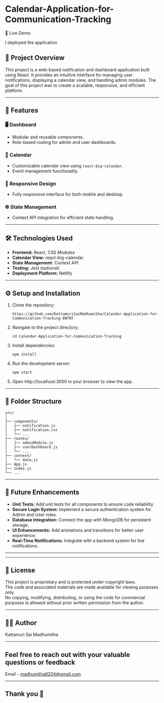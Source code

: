# Calendar-Application-for-Communication-Tracking

🚀 Live Demo

I deployed the application 



## 🚀 Project Overview

This project is a web-based notification and dashboard application built using React. It provides an intuitive interface for managing user notifications, displaying a calendar view, and handling admin modules. The goal of this project was to create a scalable, responsive, and efficient platform.

---

## 🎯 Features  

### 🖥️ Dashboard  
- Modular and reusable components.  
- Role-based routing for admin and user dashboards.  

### 📆 Calendar  
- Customizable calendar view using `react-big-calendar`.  
- Event management functionality.

### 📱 Responsive Design  
- Fully responsive interface for both mobile and desktop.  

### 🌐 State Management  
- Context API integration for efficient state handling.  


---

## 🛠️ Technologies Used

- **Frontend:** React, CSS Modules
- **Calendar View:** react-big-calendar
- **State Management:** Context API
- **Testing:** Jest (optional)
- **Deployment Platform:** Netlify

---

## ⚙️ Setup and Installation

1. Clone the repository:
   ```
   https://github.com/KattamuriSaiMadhumitha/Calendar-Application-for-Communication-Tracking-ENTNT
   ```
2. Navigate to the project directory:
   ```
   cd Calendar-Application-for-Communication-Tracking
   ```
3. Install dependencies:
   ```
   npm install
   ```
4. Run the development server:
   ```
   npm start
   ```
5. Open http://localhost:3000 in your browser to view the app.

---

## 📂 Folder Structure
```
src/
│
├── components/
│   ├── notification.js
│   ├── notification.css
│   └── ...
├── routes/
│   ├── adminModule.js
│   ├── userDashboard.js
│   └── ...
├── context/
│   └── data.js
├── App.js
├── index.js
└── ...
```

---

## 📝 Future Enhancements  
- **Unit Tests:** Add unit tests for all components to ensure code reliability.  
- **Secure Login System:** Implement a secure authentication system for Admin and User roles.  
- **Database Integration:** Connect the app with MongoDB for persistent storage.  
- **UI Enhancements:** Add animations and transitions for better user experience.  
- **Real-Time Notifications:** Integrate with a backend system for live notifications.

  
---


---
## 📜 License

This project is proprietary and is protected under copyright laws.  
The code and associated materials are made available for viewing purposes only.  
No copying, modifying, distributing, or using the code for commercial purposes is allowed without prior written permission from the author.  



---

## 👨‍💻 Author

Kattamuri Sai Madhumitha

---

## Feel free to reach out with your valuable questions or feedback

Email - madhumitha8204@gmail.com

---

## Thank you 🤝



